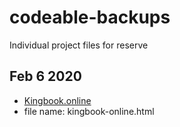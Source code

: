 # codeable-backups
Individual project files for reserve

## Feb 6 2020
* [Kingbook.online](https://iukac-gov.kingbook.online/admin)
* file name: kingbook-online.html
